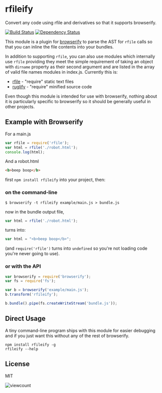 # rfileify

  Convert any code using rfile and derivatives so that it supports browserify.

[![Build Status](https://travis-ci.org/ForbesLindesay/rfileify.png?branch=master)](https://travis-ci.org/ForbesLindesay/rfileify)
[![Dependency Status](https://gemnasium.com/ForbesLindesay/rfileify.png)](https://gemnasium.com/ForbesLindesay/rfileify)

  This module is a plugin for [browserify](http://browserify.org/) to parse the AST for `rfile` calls so that you can inline the file contents into your bundles.

  In addition to supporting `rfile`, you can also use modules which internally use `rfile` providing they meet the simple requirement of taking an object with `dirname` property as their second argument and are listed in the array of valid file names modules in index.js.  Currently this is:

  - [rfile](https://github.com/ForbesLindesay/rfile) - "require" static text files
  - [ruglify](https://github.com/ForbesLindesay/ruglify) - "require" minified source code

Even though this module is intended for use with browserify, nothing about it is particularly specific to browserify so it should be generally useful in other projects.

## Example with Browserify

  For a main.js

```javascript
var rfile = require('rfile');
var html = rfile('./robot.html');
console.log(html);
```

  And a robot.html

```html
<b>beep boop</b>
```

  first `npm install rfileify` into your project, then:

### on the command-line

```
$ browserify -t rfileify example/main.js > bundle.js
```

now in the bundle output file,

```javascript
var html = rfile('./robot.html');
```

turns into:

```javascript
var html = "<b>beep boop</b>";
```

(and `require('rfile')` turns into `undefined` so you're not loading code you're never going to use).

### or with the API

```javascript
var browserify = require('browserify');
var fs = require('fs');

var b = browserify('example/main.js');
b.transform('rfileify');

b.bundle().pipe(fs.createWriteStream('bundle.js'));
```

## Direct Usage

A tiny command-line program ships with this module for easier debugging and if you just want this without any of the rest of browserify.

```
npm install rfileify -g
rfileify --help
```

## License

MIT

![viewcount](https://viewcount.jepso.com/count/ForbesLindesay/rfileify.png)

